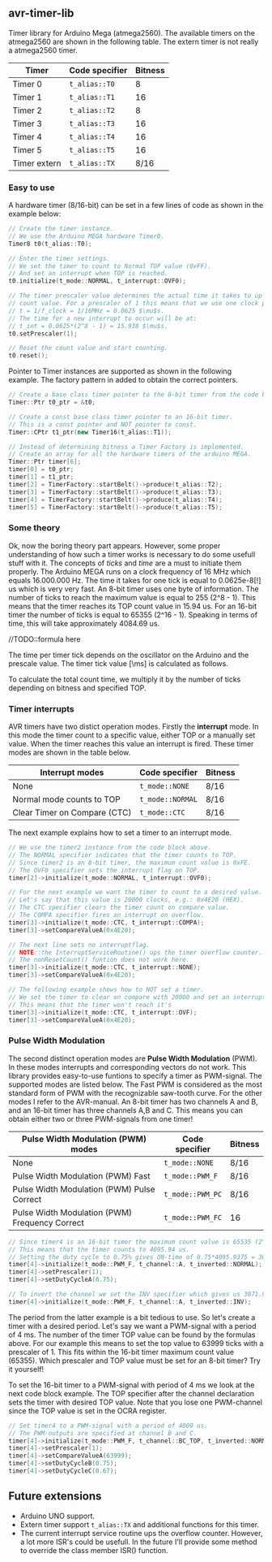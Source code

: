 ## avr-timer-lib

Timer library for Arduino Mega (atmega2560). The available timers on the atmega2560 are shown in the following table. The extern timer is not really a atmega2560 timer.

| Timer     		| Code specifier 		| Bitness	|
| ------------- | ----------------- | ------- |
| Timer 0    		| `t_alias::T0`			| 8				|
| Timer 1				| `t_alias::T1` 		| 16			|
| Timer 2				| `t_alias::T2` 		| 8				|
| Timer 3				| `t_alias::T3` 		| 16			|
| Timer 4				| `t_alias::T4` 		| 16			|
| Timer 5				| `t_alias::T5` 		| 16			|
| Timer extern	| `t_alias::TX` 		| 8/16		|

### Easy to use

A hardware timer (8/16-bit) can be set in a few lines of code as shown in the
example below:

```c++
// Create the timer instance.
// We use the Arduino MEGA hardware Timer0.
Timer8 t0(t_alias::T0);

// Enter the timer settings.
// We set the timer to count to Normal TOP value (0xFF).
// And set an interrupt when TOP is reached.
t0.initialize(t_mode::NORMAL, t_interrupt::OVF0);

// The timer prescaler value determines the actual time it takes to up de timer
// count value. For a prescaler of 1 this means that we use one clock pulse.
// t = 1/f_clock = 1/16MHz = 0.0625 $\mu$s.
// The time for a new interrupt to occur will be at:
// t_int = 0.0625*(2^8 - 1) = 15.938 $\mu$s.
t0.setPrescaler(1);

// Reset the count value and start counting.
t0.reset();
```

Pointer to Timer instances are supported as shown in the following example. The
factory pattern in added to obtain the correct pointers.

```c++
// Create a base class timer pointer to the 8-bit timer from the code block above.
Timer::Ptr t0_ptr = &t0;

// Create a const base class timer pointer to an 16-bit timer.
// This is a const pointer and NOT pointer to const.
Timer::CPtr t1_ptr(new Timer16(t_alias::T1));

// Instead of determining bitness a Timer Factory is implemented.
// Create an array for all the hardware timers of the arduino MEGA.
Timer::Ptr timer[6];
timer[0] = t0_ptr;
timer[1] = t1_ptr;
timer[2] = TimerFactory::startBelt()->produce(t_alias::T2);
timer[3] = TimerFactory::startBelt()->produce(t_alias::T3);
timer[4] = TimerFactory::startBelt()->produce(t_alias::T4);
timer[5] = TimerFactory::startBelt()->produce(t_alias::T5);
```

### Some theory

Ok, now the boring theory part appears. However, some proper understanding of how such a timer works is necessary to do some usefull stuff with it. The concepts of *ticks* and *time* are a must to initiate them properly. The Arduino MEGA runs on a clock frequency of 16 MHz which equals 16.000.000 Hz. The time it takes for one tick is equal to 0.0625e-8[!] us which is very very fast. An 8-bit timer uses one byte of information. The number of ticks to reach the maximum value is equal to 255 (2^8 - 1). This means that the timer reaches its TOP count value in 15.94 us. For an 16-bit timer the number of ticks is equal to 65355 (2^16 - 1). Speaking in terms of time, this will take approximately 4084.69 us.

//TODO::formula here

The time per timer tick depends on the oscillator on the Arduino and the prescale value. The timer tick value [\ms] is calculated as follows.



To calculate the total count time, we multiply it by the number of ticks depending on bitness and specified TOP.

### Timer interrupts

AVR timers have two distict operation modes. Firstly the **interrupt** mode. In this mode the timer count to a specific value, either TOP or a manually set value. When the timer reaches this value an interrupt is fired. These timer modes are shown in the table below.

| Interrupt modes        													| Code specifier 		| Bitness	|
| ----------------------------------------------- | ----------------- | ------- |
| None      																			| `t_mode::NONE`		| 8/16		|
| Normal mode counts to TOP 											| `t_mode::NORMAL` 	| 8/16		|
| Clear Timer on Compare (CTC) 										| `t_mode::CTC` 		| 8/16		|

The next example explains how to set a timer to an interrupt mode.

```c++
// We use the timer2 instance from the code block above.
// The NORMAL specifier indicates that the timer counts to TOP.
// Since timer2 is an 8-bit timer, the maximum count value is 0xFE.
// The OVF0 specifier sets the interrupt flag on TOP.
timer[2]->initialize(t_mode::NORMAL, t_interrupt::OVF0);

// For the next example we want the timer to count to a desired value.
// Let's say that this value is 20000 clocks, e.g.: 0x4E20 (HEX).
// The CTC specifier clears the timer count on compare value.
// The COMPA specifier fires an interrupt on overflow.
timer[3]->initialize(t_mode::CTC, t_interrupt::COMPA);
timer[3]->setCompareValueA(0x4E20);

// The next line sets no interruptflag.
// NOTE::the InterruptServiceRoutine() ups the timer overflow counter.
// The nonResetCount() funtion does not work here.
timer[3]->initialize(t_mode::CTC, t_interrupt::NONE);
timer[3]->setCompareValueA(0x4E20);

// The following example shows how to NOT set a timer.
// We set the timer to clear on compare with 20000 and set an interrupt on TOP.
// This means that the timer won't reach it's
timer[3]->initialize(t_mode::CTC, t_interrupt::OVF);
timer[3]->setCompareValueA(0x4E20);
```

### Pulse Width Modulation

The second distinct operation modes are **Pulse Width Modulation** (PWM). In these modes interrupts and corresponding vectors do not work. This library provides easy-to-use funtions to specify a timer as PWM-signal. The supported modes are listed below. The Fast PWM is considered as the most standard form of PWM with the recognizable saw-tooth curve. For the other modes I refer to the AVR-manual. An 8-bit timer has two channels A and B, and an 16-bit timer has three channels A,B and C. This means you can obtain either two or three PWM-signals from one timer!

| Pulse Width Modulation (PWM) modes  						| Code specifier 		| Bitness	|
| ----------------------------------------------- | ----------------- | ------- |
| None      																			| `t_mode::NONE`		| 8/16		|
| Pulse Width Modulation (PWM) Fast  							| `t_mode::PWM_F` 	| 8/16		|
| Pulse Width Modulation (PWM) Pulse Correct 			| `t_mode::PWM_PC` 	| 8/16		|
| Pulse Width Modulation (PWM) Frequency Correct 	| `t_mode::PWM_FC` 	| 16			|

```c++
// Since timer4 is an 16-bit timer the maximum count value is 65535 (2^16 - 1).
// This means that the timer counts to 4095.94 us.
// Setting the duty cycle to 0.75% gives ON-time of 0.75*4095.9375 = 3071.95 us.
timer[4]->initialize(t_mode::PWM_F, t_channel::A, t_inverted::NORMAL);
timer[4]->setPrescaler(1);
timer[4]->setDutyCycleA(0.75);

// To invert the channel we set the INV specifier which gives us 3071.95 us OFF-time.
timer[4]->initialize(t_mode::PWM_F, t_channel::A, t_inverted::INV);
```

The period from the latter example is a bit tedious to use. So let's create a timer with a desired period. Let's say we want a PWM-signal with a period of 4 ms. The number of the timer TOP value can be found by the formulas above. For our example this means to set the top value to 63999 ticks with a prescaler of 1. This fits within the 16-bit timer maximum count value (65355). Which prescaler and TOP value must be set for an 8-bit timer? Try it yourself!

To set the 16-bit timer to a PWM-signal with period of 4 ms we look at the next code block example. The TOP specifier after the channel declaration sets the timer with desired TOP value. Note that you lose one PWM-channel since the TOP value is set in the OCRA register.

```c++
// Set timer4 to a PWM-signal with a period of 4000 us.
// The PWM-outputs are specified at channel B and C.
timer[4]->initialize(t_mode::PWM_F, t_channel::BC_TOP, t_inverted::NORMAL);
timer[4]->setPrescaler(1);
timer[4]->setCompareValueA(63999);
timer[4]->setDutyCycleB(0.75);
timer[4]->setDutyCycleC(0.67);
```

## Future extensions

* Arduino UNO support.
* Extern timer support `t_alias::TX` and additional functions for this timer.
* The current interrupt service routine ups the overflow counter. However, a lot more ISR's could be usefull. In the future I'll provide some method to override the class member ISR() function.
